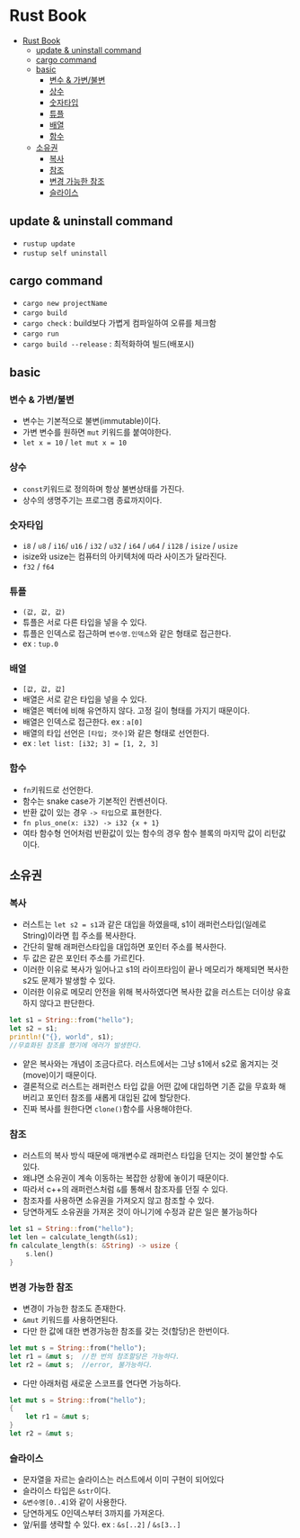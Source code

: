 # Rust Book

- [Rust Book](#rust-book)
  - [update \& uninstall command](#update--uninstall-command)
  - [cargo command](#cargo-command)
  - [basic](#basic)
    - [변수 \& 가변/불변](#변수--가변불변)
    - [상수](#상수)
    - [숫자타입](#숫자타입)
    - [튜플](#튜플)
    - [배열](#배열)
    - [함수](#함수)
  - [소유권](#소유권)
    - [복사](#복사)
    - [참조](#참조)
    - [변경 가능한 참조](#변경-가능한-참조)
    - [슬라이스](#슬라이스)

## update & uninstall command

- `rustup update`
- `rustup self uninstall`

## cargo command

- `cargo new projectName`
- `cargo build`
- `cargo check` : build보다 가볍게 컴파일하여 오류를 체크함
- `cargo run`
- `cargo build --release` : 최적화하여 빌드(배포시)

## basic

### 변수 & 가변/불변

- 변수는 기본적으로 불변(immutable)이다.
- 가변 변수를 원하면 `mut` 키워드를 붙여야한다.
- `let x = 10` / `let mut x = 10`

### 상수

- `const`키워드로 정의하며 항상 불변상태를 가진다.
- 상수의 생명주기는 프로그램 종료까지이다.

### 숫자타입

- `i8` / `u8` / `i16`/ `u16` / `i32` / `u32` / `i64` / `u64` / `i128` / `isize` / `usize`
- isize와 usize는 컴퓨터의 아키텍처에 따라 사이즈가 달라진다.
- `f32` / `f64`

### 튜플

- `(값, 값, 값)`
- 튜플은 서로 다른 타입을 넣을 수 있다.
- 튜플은 인덱스로 접근하며 `변수명.인덱스`와 같은 형태로 접근한다.
- ex : `tup.0`

### 배열

- `[값, 값, 값]`
- 배열은 서로 같은 타입을 넣을 수 있다.
- 배열은 벡터에 비해 유연하지 않다. 고정 길이 형태를 가지기 때문이다.
- 배열은 인덱스로 접근한다. ex : `a[0]`
- 배열의 타입 선언은 `[타입; 갯수]`와 같은 형태로 선언한다.
- ex : `let list: [i32; 3] = [1, 2, 3]`

### 함수

- `fn`키워드로 선언한다.
- 함수는 snake case가 기본적인 컨벤션이다.
- 반환 값이 있는 경우 `-> 타입`으로 표현한다.
- `fn plus_one(x: i32) -> i32 {x + 1}`
- 여타 함수형 언어처럼 반환값이 있는 함수의 경우 함수 블록의 마지막 값이 리턴값이다.

## 소유권

### 복사

- 러스트는 `let s2 = s1`과 같은 대입을 하였을때, s1이 래퍼런스타입(일례로 String)이라면 힙 주소를 복사한다.
- 간단히 말해 래퍼런스타입을 대입하면 포인터 주소를 복사한다.
- 두 값은 같은 포인터 주소를 가르킨다.
- 이러한 이유로 복사가 일어나고 s1의 라이프타임이 끝나 메모리가 해제되면 복사한 s2도 문제가 발생할 수 있다.
- 이러한 이유로 메모리 안전을 위해 복사하였다면 복사한 값을 러스트는 더이상 유효하지 않다고 판단한다.

```rust
let s1 = String::from("hello");
let s2 = s1;
println!("{}, world", s1);
//무효화된 참조를 했기에 에러가 발생한다.
```

- 얕은 복사와는 개념이 조금다르다. 러스트에서는 그냥 s1에서 s2로 옮겨지는 것(move)이기 때문이다.
- 결론적으로 러스트는 래퍼런스 타입 값을 어떤 값에 대입하면 기존 값을 무효화 해버리고 포인터 참조를 새롭게 대입된 값에 할당한다.
- 진짜 복사를 원한다면 `clone()`함수를 사용해야한다.

### 참조

- 러스트의 복사 방식 때문에 매개변수로 래퍼런스 타입을 던지는 것이 불안할 수도 있다.
- 왜냐면 소유권이 계속 이동하는 복잡한 상황에 놓이기 때문이다.
- 따라서 c++의 래퍼런스처럼 `&`를 통해서 참조자를 던질 수 있다.
- 참조자를 사용하면 소유권을 가져오지 않고 참조할 수 있다.
- 당연하게도 소유권을 가져온 것이 아니기에 수정과 같은 일은 불가능하다

```rust
let s1 = String::from("hello");
let len = calculate_length(&s1);
fn calculate_length(s: &String) -> usize {
    s.len()
}
```

### 변경 가능한 참조

- 변경이 가능한 참조도 존재한다.
- `&mut` 키워드를 사용하면된다.
- 다만 한 값에 대한 변경가능한 참조를 갖는 것(할당)은 한번이다.

```rust
let mut s = String::from("hello");
let r1 = &mut s;  //한 번의 참조할당은 가능하다.
let r2 = &mut s;  //error, 불가능하다.
```

- 다만 아래처럼 새로운 스코프를 연다면 가능하다.

```rust
let mut s = String::from("hello");
{
    let r1 = &mut s;
}
let r2 = &mut s;
```

### 슬라이스

- 문자열을 자르는 슬라이스는 러스트에서 이미 구현이 되어있다
- 슬라이스 타입은 `&str`이다.
- `&변수명[0..4]`와 같이 사용한다.
- 당연하게도 0인덱스부터 3까지를 가져온다.
- 앞/뒤를 생략할 수 있다. ex : `&s[..2]` / `&s[3..]`
